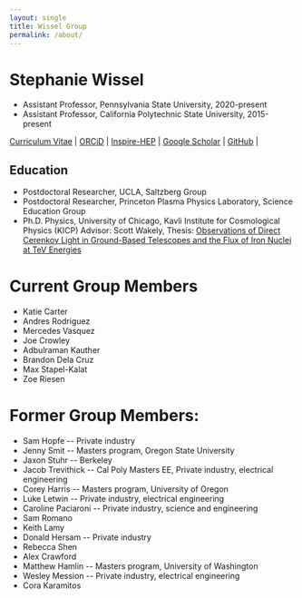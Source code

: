 ```yaml
---
layout: single
title: Wissel Group
permalink: /about/
---
```


Stephanie Wissel
===============
+ Assistant Professor, Pennsylvania State University, 2020-present  
+ Assistant Professor, California Polytechnic State University, 2015-present  
  
[Curriculum Vitae](../assets/images/swissel_CV.pdf) \| [ORCiD](https://orcid.org/0000-0003-0569-6978) \| [Inspire-HEP](https://labs.inspirehep.net/authors/1050673) \|  [Google Scholar](https://scholar.google.com/citations?user=RZAmpswAAAAJ&hl=en) \| [GitHub](https://github.com/swissel) \|  

Education
----------
+ Postdoctoral Researcher, UCLA, Saltzberg Group
+ Postdoctoral Researcher, Princeton Plasma Physics Laboratory, Science Education Group
+ Ph.D. Physics, University of Chicago, Kavli Institute for Cosmological Physics (KICP) Advisor: Scott Wakely, Thesis: [Observations of Direct Cerenkov Light in Ground-Based Telescopes and the Flux of Iron Nuclei at TeV Energies](https://search.proquest.com/docview/610057950)

Current Group Members
=====================
+ Katie Carter
+ Andres Rodriguez
+ Mercedes Vasquez
+ Joe Crowley
+ Adbulraman Kauther
+ Brandon Dela Cruz
+ Max Stapel-Kalat
+ Zoe Riesen

Former Group Members:
====================
+ Sam Hopfe -- Private industry
+ Jenny Smit -- Masters program, Oregon State University
+ Jaxon Stuhr -- Berkeley
+ Jacob Trevithick -- Cal Poly Masters EE, Private industry, electrical engineering
+ Corey Harris -- Masters program, University of Oregon
+ Luke Letwin -- Private industry, electrical engineering
+ Caroline Paciaroni -- Private industry, science and engineering
+ Sam Romano
+ Keith Lamy
+ Donald Hersam -- Private industry
+ Rebecca Shen
+ Alex Crawford
+ Matthew Hamlin -- Masters program, University of Washington
+ Wesley Mession -- Private industry, electrical engineering
+ Cora Karamitos


